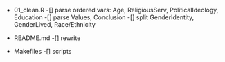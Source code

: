 - 01_clean.R
    -[] parse ordered vars: Age, ReligiousServ, PoliticalIdeology, Education
    -[] parse Values, Conclusion
    -[] split GenderIdentity, GenderLived, Race/Ethnicity
    
- README.md
    -[] rewrite

- Makefiles
    -[] scripts
    